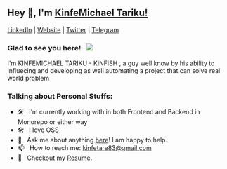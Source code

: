 ## Hey 👋, I'm [KinfeMichael Tariku!](https://kinfish-owns-computer.vercel.app)

[LinkedIn](https://www.linkedin.com/in/kinfe-michael-tariku-1497b3201/) |
[Website](https://kinfish-owns-computer.vercel.app//) |
[Twitter](https://twitter.com/kinfishtech) |
[Telegram](https://t.me/Kinfe123)
### Glad to see you here! &nbsp; ![](https://visitor-badge.glitch.me/badge?page_id=iampavangandhi.iampavangandhi&style=flat-square&color=0088cc)
I'm KINFEMICHAEL TARIKU - KiNFiSH , a guy well know by his ability to influecing and developing as well automating a project that can solve real world problem
### Talking about Personal Stuffs:
- 🛠 &nbsp; I’m currently working with in both Frontend and Backend in Monorepo or either way
- 🛠 &nbsp; I love OSS
- 💬 &nbsp; Ask me about anything [here](https://github.com/Kinfe123/Kinfe123/issues/2)! I am happy to help.
- 📫 &nbsp; How to reach me: kinfetare83@gmail.com
- 📝 &nbsp; Checkout my [Resume](https://github.com/Kinfe123/Kinfe123/blob/master/kinfish-resume.pdf).


